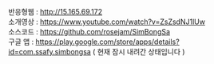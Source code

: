 반응형웹 : http://15.165.69.172         
소개영상 : https://www.youtube.com/watch?v=ZsZsdNJ1lUw      
소스코드 : https://github.com/rosejam/SimBongSa            
구글 앱 : https://play.google.com/store/apps/details?id=com.ssafy.simbongsa ( 현재 잠시 내려간 상태입니다 )     
